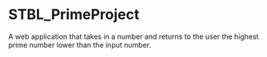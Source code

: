 # STBL_PrimeProject
A web application that takes in a number and returns to the user the highest prime number lower than the input number.
